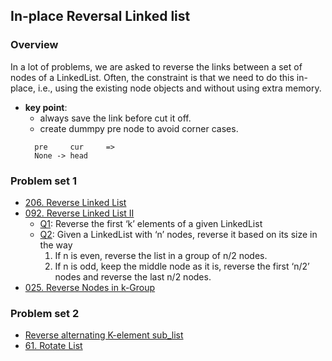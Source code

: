 ## In-place Reversal Linked list

### **Overview**
In a lot of problems, we are asked to reverse the links between a set of nodes of a LinkedList. Often, the constraint is that we need to do this in-place, i.e., using the existing node objects and without using extra memory.

+ **key point**: 
    + always save the link before cut it off.
    + create dummpy pre node to avoid corner cases.
    >
        pre     cur     =>
        None -> head

### Problem set 1
+ [206. Reverse Linked List][1]
+ [092. Reverse Linked List II][2]
    + [Q1][3]: Reverse the first ‘k’ elements of a given LinkedList
    + [Q2][3]: Given a LinkedList with ‘n’ nodes, reverse it based on its size in the way
        1. If n is even, reverse the list in a group of n/2 nodes.
        2. If n is odd, keep the middle node as it is, reverse the first ‘n/2’ nodes and reverse the last n/2 nodes.
+ [025. Reverse Nodes in k-Group][4]

### Problem set 2
+ [Reverse alternating K-element sub_list][5]
+ [61. Rotate List][6]


[1]: https://leetcode.com/problems/reverse-linked-list
[2]: https://leetcode.com/problems/reverse-linked-list-ii
[3]: https://www.educative.io/courses/grokking-the-coding-interview/qVANqMonoB2
[4]: https://leetcode.com/problems/reverse-nodes-in-k-group
[5]: https://www.educative.io/courses/grokking-the-coding-interview/m2YYJJRP9KG
[6]: https://leetcode.com/problems/rotate-list
